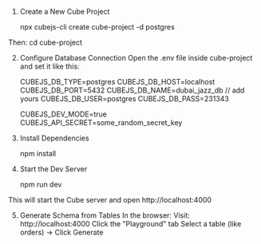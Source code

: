 1. Create a New Cube Project

   npx cubejs-cli create cube-project -d postgres

Then:
  cd cube-project
  
2. Configure Database Connection
   Open the .env file inside cube-project and set it like this:

    CUBEJS_DB_TYPE=postgres
    CUBEJS_DB_HOST=localhost
    CUBEJS_DB_PORT=5432
    CUBEJS_DB_NAME=dubai_jazz_db  // add yours 
    CUBEJS_DB_USER=postgres
    CUBEJS_DB_PASS=231343
    
    CUBEJS_DEV_MODE=true
    CUBEJS_API_SECRET=some_random_secret_key


3. Install Dependencies
   
     npm install

4. Start the Dev Server
   
     npm run dev
   
  This will start the Cube server and open http://localhost:4000

5. Generate Schema from Tables
   In the browser:
     Visit: http://localhost:4000
     Click the "Playground" tab
     Select a table (like orders) → Click Generate

